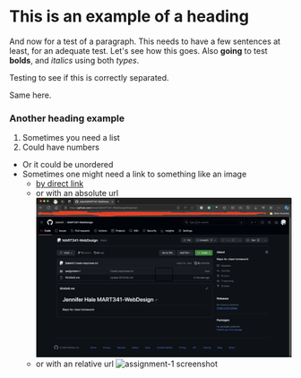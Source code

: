 # This is an example of a heading

And now for a test of a paragraph. This needs to have a few sentences at least, for an adequate test. Let's see how this goes. Also **going** to test **bolds**, and *italics* using both _types_.

Testing to see if this is correctly separated.

Same here.

### Another heading example

1. Sometimes you need a list
2. Could have numbers


- Or it could be unordered
- Sometimes one might need a link to something like an image
    - [by direct link](https://github.com/jhale42/MART341-WebDesign/blob/main/assignment-1/assignmentOneScreenshot.png)
    - or with an absolute url ![assignment-1 screenshot](https://github.com/jhale42/MART341-WebDesign/blob/main/assignment-1/assignmentOneScreenshot.png)
    - or with an relative url ![assignment-1 screenshot](./img/assignmentOneScreenshot.png)